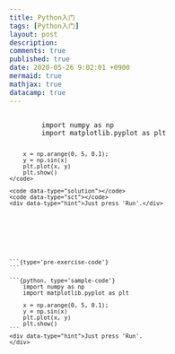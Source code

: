 ```yaml
---
title: Python入门
tags: [Python入门]
layout: post
description:
comments: true
published: true
date: 2020-05-26 9:02:01 +0900
mermaid: true
mathjax: true
datacamp: true
---
```


<div data-datacamp-exercise data-lang="python" data-height="auto">
    <code data-type="pre-exercise-code"></code>
    <code data-type="sample-code">
        import numpy as np
        import matplotlib.pyplot as plt

        x = np.arange(0, 5, 0.1);
        y = np.sin(x)
        plt.plot(x, y)
        plt.show()
    </code>

    <code data-type="solution"></code>
    <code data-type="sct"></code>
    <div data-type="hint">Just press 'Run'.</div>
</div>

<div data-datacamp-exercise data-lang="python" data-height="auto">

    ```{type='pre-exercise-code'}
    ```

    ```{python, type='sample-code'}
        import numpy as np
        import matplotlib.pyplot as plt

        x = np.arange(0, 5, 0.1);
        y = np.sin(x)
        plt.plot(x, y)
        plt.show()
    ```
    <div data-type="hint">Just press 'Run'.
    </div>
</div>


